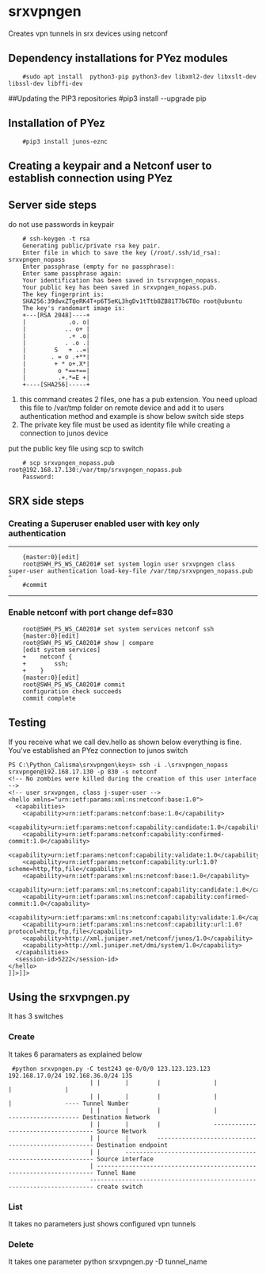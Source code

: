 # srxvpngen
Creates vpn tunnels in srx devices using netconf


## Dependency installations for PYez modules

		#sudo apt install  python3-pip python3-dev libxml2-dev libxslt-dev libssl-dev libffi-dev

##Updating the PIP3 repositories
		#pip3 install --upgrade pip

## Installation of PYez

		#pip3 install junos-eznc

## Creating a keypair and a Netconf user to establish connection using PYez 
## Server side steps 
do not use passwords in keypair

		# ssh-keygen -t rsa
		Generating public/private rsa key pair.
		Enter file in which to save the key (/root/.ssh/id_rsa): srxvpngen_nopass
		Enter passphrase (empty for no passphrase):
		Enter same passphrase again:
		Your identification has been saved in tsrxvpngen_nopass.
		Your public key has been saved in srxvpngen_nopass.pub.
		The key fingerprint is:
		SHA256:39dwxZTgeRK4T+p6T5eKL3hgDv1tTtb8ZB81T7bGT8o root@ubuntu
		The key's randomart image is:
		+---[RSA 2048]----+
		|            .o. o|
		|           .. o+ |
		|            .+ .o|
		|           . .o .|
		|        S   + ..=|
		|       . = o .+**|
		|        + * o+.X*|
		|         o *==+==|
		|         .+.*=E +|
		+----[SHA256]-----+


1. this command creates 2 files, one has a pub extension. You need upload this file to /var/tmp folder on remote device 
and add it to users authentication method and example is show below switch side steps
2. The private key file must be used as identity file while creating a connection to junos device 

put the public key file using scp to switch


		# scp srxvpngen_nopass.pub root@192.168.17.130:/var/tmp/srxvpngen_nopass.pub
		Password:

## SRX side steps
### Creating a Superuser enabled user with key only authentication 

-----------
		{master:0}[edit]
		root@SWH_PS_WS_CA0201# set system login user srxvpngen class super-user authentication load-key-file /var/tmp/srxvpngen_nopass.pub                                                                                                               ^
		#commit
-----------

### Enable netconf with port change def=830

		root@SWH_PS_WS_CA0201# set system services netconf ssh
		{master:0}[edit]
		root@SWH_PS_WS_CA0201# show | compare
		[edit system services]
		+    netconf {
		+        ssh;
		+    }
		{master:0}[edit]
		root@SWH_PS_WS_CA0201# commit
		configuration check succeeds
		commit complete

## Testing

If you receive what we call dev.hello as shown below everything is fine. You've established an PYez connection to junos switch
	
	PS C:\Python_Calisma\srxvpngen\keys> ssh -i .\srxvpngen_nopass srxvpngen@192.168.17.130 -p 830 -s netconf
    <!-- No zombies were killed during the creation of this user interface -->
    <!-- user srxvpngen, class j-super-user -->
    <hello xmlns="urn:ietf:params:xml:ns:netconf:base:1.0">
      <capabilities>
        <capability>urn:ietf:params:netconf:base:1.0</capability>
        <capability>urn:ietf:params:netconf:capability:candidate:1.0</capability>
        <capability>urn:ietf:params:netconf:capability:confirmed-commit:1.0</capability>
        <capability>urn:ietf:params:netconf:capability:validate:1.0</capability>
        <capability>urn:ietf:params:netconf:capability:url:1.0?scheme=http,ftp,file</capability>
        <capability>urn:ietf:params:xml:ns:netconf:base:1.0</capability>
        <capability>urn:ietf:params:xml:ns:netconf:capability:candidate:1.0</capability>
        <capability>urn:ietf:params:xml:ns:netconf:capability:confirmed-commit:1.0</capability>
        <capability>urn:ietf:params:xml:ns:netconf:capability:validate:1.0</capability>
        <capability>urn:ietf:params:xml:ns:netconf:capability:url:1.0?protocol=http,ftp,file</capability>
        <capability>http://xml.juniper.net/netconf/junos/1.0</capability>
        <capability>http://xml.juniper.net/dmi/system/1.0</capability>
      </capabilities>
      <session-id>5222</session-id>
    </hello>
    ]]>]]>


## Using the srxvpngen.py
It has 3 switches
### Create
It takes 6 paramaters as explained below
                                                                                               
     #python srxvpngen.py -C test243 ge-0/0/0 123.123.123.123 192.168.17.0/24 192.168.36.0/24 135 
                           | |       |        |               |               |               |   
                           | |       |        |               |               |               ---- Tunnel Number
                           | |       |        |               |               -------------------- Destination Network
                           | |       |        |               ------------------------------------ Source Network
                           | |       |        ---------------------------------------------------- Destination endpoint
                           | |       ------------------------------------------------------------- Source interface
                           | --------------------------------------------------------------------- Tunnel Name
                           ----------------------------------------------------------------------- create switch
    
### List
It takes no parameters just shows configured vpn tunnels

### Delete
It takes one parameter 
    python srxvpngen.py -D tunnel_name
